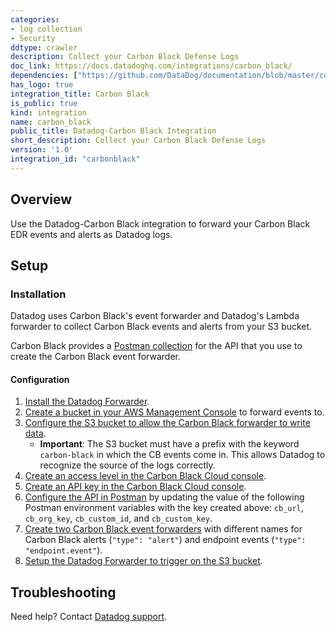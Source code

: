 ```yaml
---
categories:
- log collection
- Security
ddtype: crawler
description: Collect your Carbon Black Defense Logs
doc_link: https://docs.datadoghq.com/integrations/carbon_black/
dependencies: ["https://github.com/DataDog/documentation/blob/master/content/en/integrations/carbon_black.md"]
has_logo: true
integration_title: Carbon Black
is_public: true
kind: integration
name: carbon_black
public_title: Datadog-Carbon Black Integration
short_description: Collect your Carbon Black Defense Logs
version: '1.0'
integration_id: "carbonblack"
---
```


## Overview

Use the Datadog-Carbon Black integration to forward your Carbon Black EDR events and alerts as Datadog logs.


## Setup

### Installation

Datadog uses Carbon Black's event forwarder and Datadog's Lambda forwarder to collect Carbon Black events and alerts from your S3 bucket.

Carbon Black provides a [Postman collection][10] for the API that you use to create the Carbon Black event forwarder.

#### Configuration

1. [Install the Datadog Forwarder][1].
2. [Create a bucket in your AWS Management Console][2] to forward events to. 
3. [Configure the S3 bucket to allow the Carbon Black forwarder to write data][3]. 
   - **Important**: The S3 bucket must have a prefix with the keyword `carbon-black` in which the CB events come in. This allows Datadog to recognize the source of the logs correctly.
5. [Create an access level in the Carbon Black Cloud console][4].
6. [Create an API key in the Carbon Black Cloud console][5].
7. [Configure the API in Postman][6] by updating the value of the following Postman environment variables with the key created above: `cb_url`, `cb_org_key`, `cb_custom_id`, and `cb_custom_key`.
8. [Create two Carbon Black event forwarders][7] with different names for Carbon Black alerts (`"type": "alert"`) and endpoint events (`"type": "endpoint.event"`).
9. [Setup the Datadog Forwarder to trigger on the S3 bucket][8].


## Troubleshooting

Need help? Contact [Datadog support][9].

[1]: /serverless/libraries_integrations/forwarder/
[2]: https://community.carbonblack.com/t5/Developer-Relations/Carbon-Black-Cloud-Data-Forwarder-Quick-Setup-amp-S3-Bucket/td-p/89194#create-a-bucket
[3]: https://community.carbonblack.com/t5/Developer-Relations/Carbon-Black-Cloud-Data-Forwarder-Quick-Setup-amp-S3-Bucket/td-p/89194#configure-bucket-to-write-events
[4]: https://community.carbonblack.com/t5/Developer-Relations/Carbon-Black-Cloud-Data-Forwarder-Quick-Setup-amp-S3-Bucket/td-p/89194#create-access-level
[5]: https://community.carbonblack.com/t5/Developer-Relations/Carbon-Black-Cloud-Data-Forwarder-Quick-Setup-amp-S3-Bucket/td-p/89194#create-new-api-key
[6]: https://community.carbonblack.com/t5/Developer-Relations/Carbon-Black-Cloud-Data-Forwarder-Quick-Setup-amp-S3-Bucket/td-p/89194#configure-api-in-postman
[7]: https://community.carbonblack.com/t5/Developer-Relations/Carbon-Black-Cloud-Data-Forwarder-Quick-Setup-amp-S3-Bucket/td-p/89194#create-new-forwarder
[8]: /logs/guide/send-aws-services-logs-with-the-datadog-lambda-function/?tab=awsconsole#collecting-logs-from-s3-buckets
[9]: /help/
[10]: https://documenter.getpostman.com/view/7740922/SWE9YGSs?version=latest
